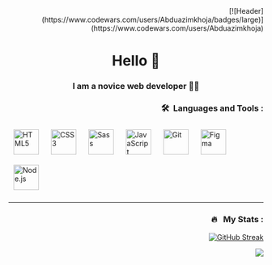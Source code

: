 
<div align="right">[![Header](https://www.codewars.com/users/Abduazimkhoja/badges/large)](https://www.codewars.com/users/Abduazimkhoja)<div>
<h1 align="center">Hello 👋</h1>
<h3 align="center">I am a novice web developer 👨‍💻</h3>


### 🛠 &nbsp;Languages and Tools :
<div align="left">  
<a href="https://en.wikipedia.org/wiki/HTML5" target="_blank"><img style="margin: 10px" src="https://profilinator.rishav.dev/skills-assets/html5-original-wordmark.svg" alt="HTML5" height="50" /></a>  
<a href="https://www.w3schools.com/css/" target="_blank"><img style="margin: 10px" src="https://profilinator.rishav.dev/skills-assets/css3-original-wordmark.svg" alt="CSS3" height="50" /></a>  
<a href="https://sass-lang.com/" target="_blank"><img style="margin: 10px" src="https://profilinator.rishav.dev/skills-assets/sass-original.svg" alt="Sass" height="50" /></a>  
<a href="https://www.javascript.com/" target="_blank"><img style="margin: 10px" src="https://profilinator.rishav.dev/skills-assets/javascript-original.svg" alt="JavaScript" height="50" /></a>  
<a href="https://github.com/" target="_blank"><img style="margin: 10px" src="https://profilinator.rishav.dev/skills-assets/git-scm-icon.svg" alt="Git" height="50" /></a>  
<a href="https://www.figma.com/" target="_blank"><img style="margin: 10px" src="https://profilinator.rishav.dev/skills-assets/figma-icon.svg" alt="Figma" height="50" /></a>  
<a href="https://nodejs.org/" target="_blank"><img style="margin: 10px" src="https://profilinator.rishav.dev/skills-assets/nodejs-original-wordmark.svg" alt="Node.js" height="50" /></a>  
</div>

---
### 🔥 &nbsp; My Stats :
[![GitHub Streak](http://github-readme-streak-stats.herokuapp.com?user=abduazimxoja&theme=github-dark&hide_border=%D0%9B%D0%9E%D0%96%D0%AC)](https://git.io/streak-stats)

<a><img src="https://camo.githubusercontent.com/cf6b1611c3b67ce94d8663a4b6ae14dc135b04a1233cb2bf01200d50aa0ad7b5/68747470733a2f2f6769746875622d726561646d652d73746174732e76657263656c2e6170702f6170693f757365726e616d653d616e7572616768617a72612673686f775f69636f6e733d7472756526686964653d636f6e74726962732c7072732663616368655f7365636f6e64733d3836343030267468656d653d676f7468616d"/></a>